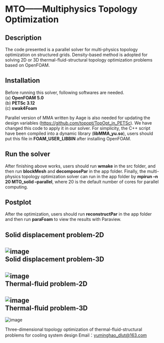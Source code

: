  MTO——Multiphysics Topology Optimization
=========================================
Description
-----------
The code presented is a parallel solver for multi-physics topology optimization on structured grids. Density-based method is adopted for solving 2D or 3D thermal-fluid-structural topology optimization problems based on OpenFOAM.  

Installation
------------
Before running this solver, following softwares are needed.  
(a) **OpenFOAM 5.0**  
(b) **PETSc 3.12**  
(c) **swak4Foam**  

Parallel version of MMA written by Aage is also needed for updating the design variables (https://github.com/topopt/TopOpt_in_PETSc). We have changed this code to apply it in our solver. For simplicity, the C++ script have been compiled into a dynamic library (**libMMA_yu.so**), users should put this file in **FOAM_USER_LIBBIN** after installing OpenFOAM.  

Run the solver
--------------
 After finishing above works, users should run **wmake** in the src folder, and then run **blockMesh** and **decomposePar** in the app folder. Finally, the multi-physics topology optimization solver can run in the app folder by **mpirun –n 20 MTO_solid –parallel**, where 20 is the default number of cores for parallel computing.
 
Postplot
--------
After the optimization, users should run **reconstructPar** in the app folder and then run **paraFoam** to view the results with Paraview.  

Solid displacement problem-2D  
-----------------------------
![image](https://github.com/Yuminghao-DLUT/MTO/blob/master/MTO/beam_2D.gif)  
Solid displacement problem-3D  
-----------------------------
![image](https://github.com/Yuminghao-DLUT/MTO/blob/master/MTO/beam_3D.gif)  
Thermal-fluid problem-2D  
------------------------
![image](https://github.com/Yuminghao-DLUT/MTO/blob/master/MTO/heatsink_2D.gif)  
Thermal-fluid problem-3D  
------------------------
![image](https://github.com/Yuminghao-DLUT/MTO/blob/master/MTO/heatsink_3D.gif)  

Three-dimensional topology optimization of thermal-fluid-structural problems for cooling system design 
Email：yuminghao_dlut@163.com


